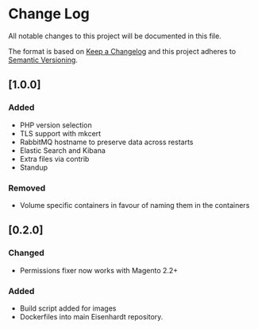 # Change Log
All notable changes to this project will be documented in this file.

The format is based on [Keep a Changelog](http://keepachangelog.com/)
and this project adheres to [Semantic Versioning](http://semver.org/).

## [1.0.0]

### Added

- PHP version selection
- TLS support with mkcert
- RabbitMQ hostname to preserve data across restarts
- Elastic Search and Kibana
- Extra files via contrib
- Standup


### Removed

- Volume specific containers in favour of naming them in the containers

## [0.2.0]

### Changed

 - Permissions fixer now works with Magento 2.2+

### Added

- Build script added for images
- Dockerfiles into main Eisenhardt repository.


